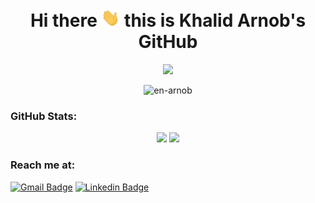 
<h1 align="center">Hi there <img src="https://raw.githubusercontent.com/ABSphreak/ABSphreak/master/gifs/Hi.gif" width="30px"> this is Khalid Arnob's GitHub</h1>
  <p align="center">
 <img src="https://readme-typing-svg.herokuapp.com?lines=Full+Stack+Web+Developer;Node.js%20|%20Express%20|%20React;Always%20learning%20new%20things...&center=true&width=500&height=50">
  <p align="center"> <img src="https://komarev.com/ghpvc/?username=en-arnob" alt="en-arnob" /> </p>
</p>


### GitHub Stats:

<p align= "center">
  <img height= "180" src="https://github-readme-stats.vercel.app/api?username=en-arnob&theme=radical&show_icons=true&include_all_commits=true" />
  <img height= "180" src="https://github-readme-stats.vercel.app/api/top-langs/?username=en-arnob&theme=radical&layout=compact" />
</p>

### Reach me at:            
[![Gmail Badge](https://img.shields.io/badge/-en.arnob-e54448?style=flat&logo=Gmail&logoColor=white)](mailto:en.arnob@gmail.com) [![Linkedin Badge](https://img.shields.io/badge/-en.arnob-blue?style=flat&logo=Linkedin&logoColor=white)](https://www.linkedin.com/in/en-arnob/)
